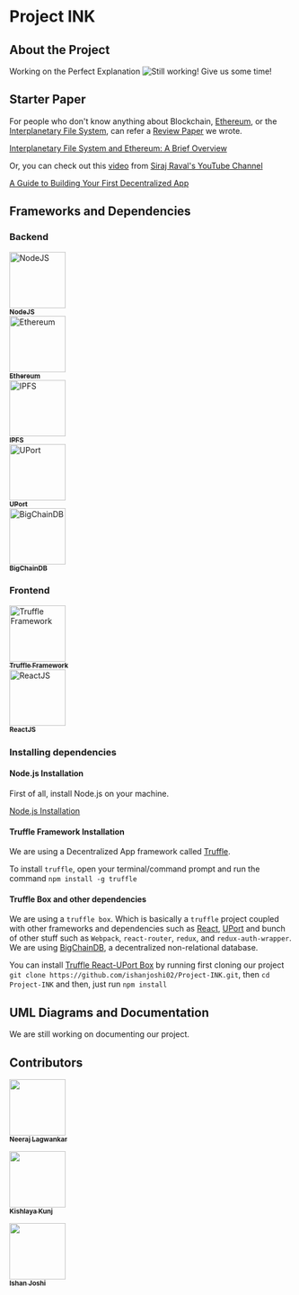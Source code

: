# Project INK

## About the Project

Working on the Perfect Explanation
![Still working! Give us some time!](https://i.imgur.com/k9GyXLC.gif)

## Starter Paper

For people who don't know anything about Blockchain, [Ethereum](https://www.ethereum.org/), or the [Interplanetary File System](https://ipfs.io/), can refer a [Review Paper]((https://github.com/ishanjoshi02/BeProjectReviewPaper/blob/master/Final.pdf)) we wrote.

[Interplanetary File System and Ethereum: A Brief Overview](https://github.com/ishanjoshi02/BeProjectReviewPaper/blob/master/Final.pdf)

Or, you can check out this [video](https://www.youtube.com/watch?v=gSQXq2_j-mw) from [Siraj Raval's YouTube Channel](https://www.youtube.com/channel/UCWN3xxRkmTPmbKwht9FuE5A)

[A Guide to Building Your First Decentralized App](https://www.youtube.com/watch?v=gSQXq2_j-mws)

## Frameworks and Dependencies

### Backend

<div style="flex: 1; flex-direction: row">
    <div style="flex: 1;">
        <a href="https://nodejs.org/"><img src="https://pluralsight.imgix.net/paths/path-icons/nodejs-601628d09d.png" alt="NodeJS" width="100px;" /><br /><sub><b>NodeJS</b></sub></a>
    </div>
    <div style="flex: 1;">
        <a href="https://www.ethereum.org/"><img src="http://dashmasternode.org/wp-content/uploads/2016/03/ethereum-logo.jpg" alt="Ethereum" width="100px;" /><br /><sub><b>Ethereum</b></sub></a>
    </div>
    <div style="flex: 1;">
        <a href="https://ipfs.io/"><img src="https://upload.wikimedia.org/wikipedia/commons/thumb/1/18/Ipfs-logo-1024-ice-text.png/220px-Ipfs-logo-1024-ice-text.png" alt="IPFS" width="100px;"/><br /><sub><b>IPFS</b></sub></a>
    </div>
    <div style="flex: 1;">
        <a href="https://uport.me"><img src="https://pbs.twimg.com/profile_images/932688008314109952/3_QkvZeQ_400x400.jpg" alt="UPort" width="100px;"/><br /><sub><b>UPort</b></sub></a>
    </div>
    <div style="flex: 1">
        <a href="https://www.bigchaindb.com/"><img src="https://pbs.twimg.com/profile_images/829006702334922752/VHFPphGM_400x400.jpg" alt="BigChainDB" width="100px;"/><br /><sub><b>BigChainDB</b></sub></a>
    </div>
</div>

### Frontend

<div style="flex: 1;flex-direction: row">
    <div style="flex: 1;">
        <a href="https://truffleframework.com/"><img src="https://ih1.redbubble.net/image.535653319.4004/raf,360x360,075,t,fafafa:ca443f4786.jpg" alt="Truffle Framework" width="100px;" /><br /><sub><b>Truffle Framework</b></sub></a>
    </div>
    <div style="flex: 1;">
        <a href="https://reactjs.org/"><img src="https://upload.wikimedia.org/wikipedia/commons/thumb/a/a7/React-icon.svg/1280px-React-icon.svg.png" alt="ReactJS" width="100px;"/><br /><sub><b>ReactJS</b></sub></a>
    </div>
</div>

### Installing dependencies

#### Node.js Installation

First of all, install Node.js on your machine. 

[Node.js Installation](https://nodejs.org/en/download/)

#### Truffle Framework Installation

We are using a Decentralized App framework called [Truffle](https://truffleframework.com/). 

To install `truffle`, open your terminal/command prompt and run the command `npm install -g truffle`

#### Truffle Box and other dependencies

We are using a `truffle box`. Which is basically a `truffle` project coupled with other frameworks and dependencies such as [React](https://reactjs.org/), [UPort](https://www.uport.me/) and bunch of other stuff such as `Webpack`, `react-router`, `redux`, and `redux-auth-wrapper`. 
We are using [BigChainDB](https://www.bigchaindb.com/), a decentralized non-relational database.

You can install [Truffle React-UPort Box](https://truffleframework.com/boxes/react-uport) by running first cloning our project `git clone https://github.com/ishanjoshi02/Project-INK.git`, then `cd Project-INK` and then, just run `npm install`  



## UML Diagrams and Documentation

We are still working on documenting our project.

## Contributors

[<img src="https://avatars1.githubusercontent.com/u/13968549?s=460&v=4" width="100px;"/><br /><sub><b>Neeraj Lagwankar</b></sub>](https://github.com/FlashBlaze) 


[<img src="https://avatars3.githubusercontent.com/u/21663847?s=460&v=4" width="100px;"/><br /><sub><b>Kishlaya Kunj</b></sub>](https://github.com/kishlayakunj)  


[<img src="https://avatars3.githubusercontent.com/u/14982214?s=460&v=4" width="100px;"/><br /><sub><b>Ishan Joshi</b></sub>](https://ishanjoshi02.github.io/) 
